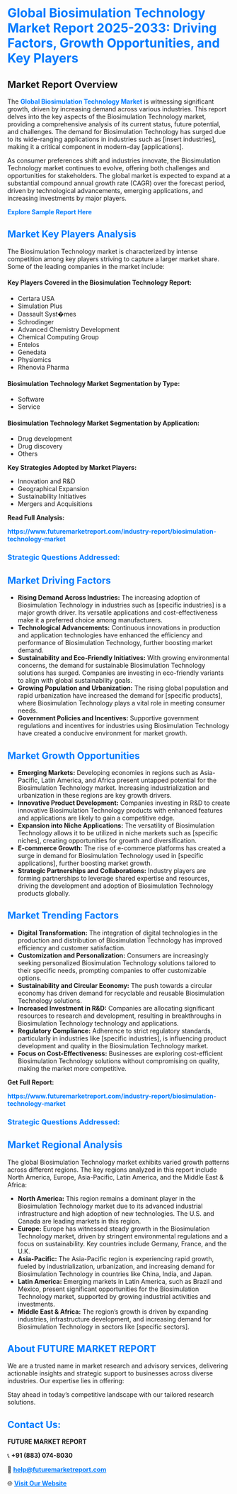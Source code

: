 <h1 style="color: #007BFF;">Global Biosimulation Technology Market Report 2025-2033: Driving Factors, Growth Opportunities, and Key Players</h1>

<section id="overview">
<h2>Market Report Overview</h2>
<p>The <a href="https://www.futuremarketreport.com/industry-report/biosimulation-technology-market" style="color: #007BFF; text-decoration: none;"><strong>Global Biosimulation Technology Market</strong></a> is witnessing significant growth, driven by increasing demand across various industries. This report delves into the key aspects of the Biosimulation Technology market, providing a comprehensive analysis of its current status, future potential, and challenges. The demand for Biosimulation Technology has surged due to its wide-ranging applications in industries such as [insert industries], making it a critical component in modern-day [applications].</p>
<p>As consumer preferences shift and industries innovate, the Biosimulation Technology market continues to evolve, offering both challenges and opportunities for stakeholders. The global market is expected to expand at a substantial compound annual growth rate (CAGR) over the forecast period, driven by technological advancements, emerging applications, and increasing investments by major players.</p>
</section>

<section id="overview">
<p><a href="https://www.futuremarketreport.com/request-sample/reportId=97187" style="color: #007BFF; text-decoration: none;"><strong>Explore Sample Report Here</strong></a></p>
</section>

<section id="key-players">
<h2 style="color: #007BFF;">Market Key Players Analysis</h2>
<p>The Biosimulation Technology market is characterized by intense competition among key players striving to capture a larger market share. Some of the leading companies in the market include:</p>
<h4>Key Players Covered in the Biosimulation Technology Report:</h4>
<ul><li>Certara USA</li><li>Simulation Plus</li><li>Dassault Syst�mes</li><li>Schrodinger</li><li>Advanced Chemistry Development</li><li>Chemical Computing Group</li><li>Entelos</li><li>Genedata</li><li>Physiomics</li><li>Rhenovia Pharma</li></ul>
<h4>Biosimulation Technology Market Segmentation by Type:</h4>
<ul><li>Software</li><li>Service</li></ul>

<h4>Biosimulation Technology Market Segmentation by Application:</h4>
<ul><li>Drug development</li><li>Drug discovery</li><li>Others</li></ul>
<p><strong>Key Strategies Adopted by Market Players:</strong></p>
<ul>
<li>Innovation and R&D</li>
<li>Geographical Expansion</li>
<li>Sustainability Initiatives</li>
<li>Mergers and Acquisitions</li>
</ul>
</section>

<section>
<p><strong>Read Full Analysis: </strong></p><a href="https://www.futuremarketreport.com/industry-report/biosimulation-technology-market" style="color: #007BFF; text-decoration: none;"><strong>https://www.futuremarketreport.com/industry-report/biosimulation-technology-market</strong></a>
<h3 style="color: #007BFF;">Strategic Questions Addressed:</h3>
</section>

<section id="driving-factors">
<h2 style="color: #007BFF;">Market Driving Factors</h2>
<ul>
<li><strong>Rising Demand Across Industries:</strong> The increasing adoption of Biosimulation Technology in industries such as [specific industries] is a major growth driver. Its versatile applications and cost-effectiveness make it a preferred choice among manufacturers.</li>
<li><strong>Technological Advancements:</strong> Continuous innovations in production and application technologies have enhanced the efficiency and performance of Biosimulation Technology, further boosting market demand.</li>
<li><strong>Sustainability and Eco-Friendly Initiatives:</strong> With growing environmental concerns, the demand for sustainable Biosimulation Technology solutions has surged. Companies are investing in eco-friendly variants to align with global sustainability goals.</li>
<li><strong>Growing Population and Urbanization:</strong> The rising global population and rapid urbanization have increased the demand for [specific products], where Biosimulation Technology plays a vital role in meeting consumer needs.</li>
<li><strong>Government Policies and Incentives:</strong> Supportive government regulations and incentives for industries using Biosimulation Technology have created a conducive environment for market growth.</li>
</ul>
</section>

<section id="growth-opportunities">
<h2 style="color: #007BFF;">Market Growth Opportunities</h2>
<ul>
<li><strong>Emerging Markets:</strong> Developing economies in regions such as Asia-Pacific, Latin America, and Africa present untapped potential for the Biosimulation Technology market. Increasing industrialization and urbanization in these regions are key growth drivers.</li>
<li><strong>Innovative Product Development:</strong> Companies investing in R&D to create innovative Biosimulation Technology products with enhanced features and applications are likely to gain a competitive edge.</li>
<li><strong>Expansion into Niche Applications:</strong> The versatility of Biosimulation Technology allows it to be utilized in niche markets such as [specific niches], creating opportunities for growth and diversification.</li>
<li><strong>E-commerce Growth:</strong> The rise of e-commerce platforms has created a surge in demand for Biosimulation Technology used in [specific applications], further boosting market growth.</li>
<li><strong>Strategic Partnerships and Collaborations:</strong> Industry players are forming partnerships to leverage shared expertise and resources, driving the development and adoption of Biosimulation Technology products globally.</li>
</ul>
</section>

<section id="trending-factors">
<h2 style="color: #007BFF;">Market Trending Factors</h2>
<ul>
<li><strong>Digital Transformation:</strong> The integration of digital technologies in the production and distribution of Biosimulation Technology has improved efficiency and customer satisfaction.</li>
<li><strong>Customization and Personalization:</strong> Consumers are increasingly seeking personalized Biosimulation Technology solutions tailored to their specific needs, prompting companies to offer customizable options.</li>
<li><strong>Sustainability and Circular Economy:</strong> The push towards a circular economy has driven demand for recyclable and reusable Biosimulation Technology solutions.</li>
<li><strong>Increased Investment in R&D:</strong> Companies are allocating significant resources to research and development, resulting in breakthroughs in Biosimulation Technology technology and applications.</li>
<li><strong>Regulatory Compliance:</strong> Adherence to strict regulatory standards, particularly in industries like [specific industries], is influencing product development and quality in the Biosimulation Technology market.</li>
<li><strong>Focus on Cost-Effectiveness:</strong> Businesses are exploring cost-efficient Biosimulation Technology solutions without compromising on quality, making the market more competitive.</li>
</ul>
</section>

<section>
<p><strong>Get Full Report: </strong></p><a href="https://www.futuremarketreport.com/industry-report/biosimulation-technology-market" style="color: #007BFF; text-decoration: none;"><strong>https://www.futuremarketreport.com/industry-report/biosimulation-technology-market</strong></a>
<h3 style="color: #007BFF;">Strategic Questions Addressed:</h3>
</section>


<section id="regional-analysis">
<h2 style="color: #007BFF;">Market Regional Analysis</h2>
<p>The global Biosimulation Technology market exhibits varied growth patterns across different regions. The key regions analyzed in this report include North America, Europe, Asia-Pacific, Latin America, and the Middle East & Africa:</p>
<ul>
<li><strong>North America:</strong> This region remains a dominant player in the Biosimulation Technology market due to its advanced industrial infrastructure and high adoption of new technologies. The U.S. and Canada are leading markets in this region.</li>
<li><strong>Europe:</strong> Europe has witnessed steady growth in the Biosimulation Technology market, driven by stringent environmental regulations and a focus on sustainability. Key countries include Germany, France, and the U.K.</li>
<li><strong>Asia-Pacific:</strong> The Asia-Pacific region is experiencing rapid growth, fueled by industrialization, urbanization, and increasing demand for Biosimulation Technology in countries like China, India, and Japan.</li>
<li><strong>Latin America:</strong> Emerging markets in Latin America, such as Brazil and Mexico, present significant opportunities for the Biosimulation Technology market, supported by growing industrial activities and investments.</li>
<li><strong>Middle East & Africa:</strong> The region’s growth is driven by expanding industries, infrastructure development, and increasing demand for Biosimulation Technology in sectors like [specific sectors].</li>
</ul>
</section>

<footer>
<h2 style="color: #007BFF;">About FUTURE MARKET REPORT</h2>
<p>We are a trusted name in market research and advisory services, delivering actionable insights and strategic support to businesses across diverse industries. Our expertise lies in offering:</p>

<p>Stay ahead in today’s competitive landscape with our tailored research solutions.</p>

<h2 style="color: #007BFF;">Contact Us:</h2>
<p><strong>FUTURE MARKET REPORT</strong></p>
<p>📞 <strong>+91 (883) 074-8030</strong></p>
<p>📧 <strong><a href="mailto:help@futuremarketreport.com" style="color: #007BFF;">help@futuremarketreport.com</a></strong></p>
<p>🌐 <strong><a href="https://www.futuremarketreport.com/" style="color: #007BFF;">Visit Our Website</a></strong></p>
</footer>